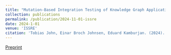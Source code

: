 ```yaml
---
title: "Mutation-Based Integration Testing of Knowledge Graph Applications"
collection: publications
permalink: /publication/2024-11-01-issre
date: 2024-1-01
venue: 'ISSRE'
citation: 'Tobias John, Einar Broch Johnsen, Eduard Kamburjan. (2024). <b>ISSRE</b>. Accepted for Publication, ACM.'
---
```


[Preprint](/files/issre.pdf)